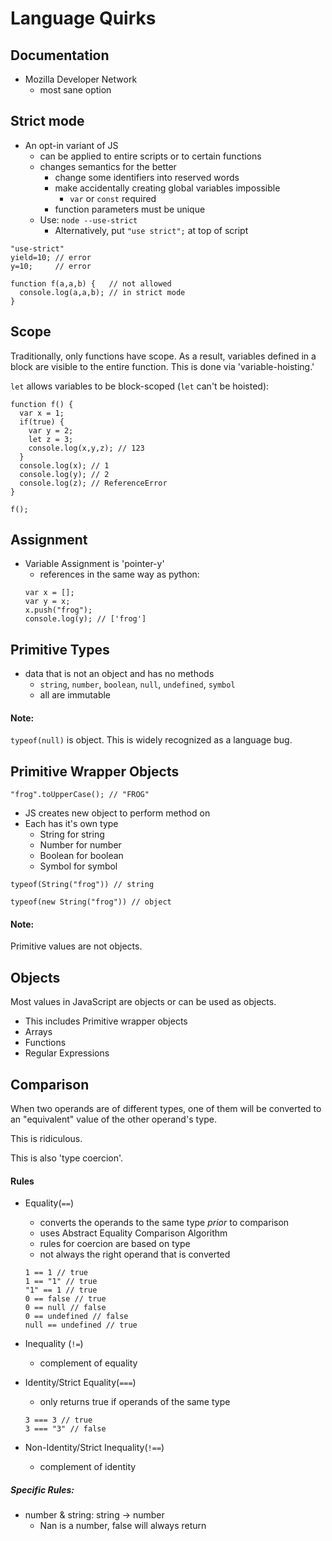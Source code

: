 # Language Quirks


## Documentation

+ Mozilla Developer Network
    - most sane option

## Strict mode
+ An opt-in variant of JS
    - can be applied to entire scripts or to certain functions
    - changes semantics for the better
        * change some identifiers into reserved words
        * make accidentally creating global variables impossible
            + `var` or `const` required
        * function parameters must be unique
    - Use: `node --use-strict`
        * Alternatively, put `"use strict";` at top of script

```
"use-strict"
yield=10; // error
y=10;     // error

function f(a,a,b) {   // not allowed
  console.log(a,a,b); // in strict mode
}
```

## Scope

Traditionally, only functions have scope.
As a result, variables defined in a block are visible to the entire function. This is done via 'variable-hoisting.'

`let` allows variables to be block-scoped (`let` can't be hoisted):
```
function f() {
  var x = 1;
  if(true) {
    var y = 2;
    let z = 3;
    console.log(x,y,z); // 123
  }
  console.log(x); // 1
  console.log(y); // 2
  console.log(z); // ReferenceError
}

f();
```


## Assignment
+ Variable Assignment is 'pointer-y'
    - references in the same way as python:
    ```
    var x = [];
    var y = x;
    x.push("frog");
    console.log(y); // ['frog']
    ```


## Primitive Types
+ data that is not an object and has no methods
    - `string`, `number`, `boolean`, `null`, `undefined`, `symbol`
    - all are immutable

#### Note:
`typeof(null)` is object.
This is widely recognized as a language bug.

## Primitive Wrapper Objects

`"frog".toUpperCase(); // "FROG"`

+ JS creates new object to perform method on
+ Each has it's own type
    - String for string
    - Number for number
    - Boolean for boolean
    - Symbol for symbol

`typeof(String("frog")) // string`

`typeof(new String("frog")) // object`

#### Note:
Primitive values are not objects.

## Objects
Most values in JavaScript are objects or can be used as objects.
+ This includes Primitive wrapper objects
+ Arrays
+ Functions
+ Regular Expressions


## Comparison

When two operands are of different types, one of them will be converted to an "equivalent" value of the other operand's type.

This is ridiculous.

This is also 'type coercion'.

#### Rules
+ Equality(`==`)
    - converts the operands to the same type *prior* to comparison
    - uses Abstract Equality Comparison Algorithm
    - rules for coercion are based on type
    - not always the right operand that is converted
    ```
    1 == 1 // true
    1 == "1" // true
    "1" == 1 // true
    0 == false // true
    0 == null // false
    0 == undefined // false
    null == undefined // true
    ```


+ Inequality (`!=`)
    - complement of equality


+ Identity/Strict Equality(`===`)
    - only returns true if operands of the same type
    ```
    3 === 3 // true
    3 === "3" // false
    ```


+ Non-Identity/Strict Inequality(`!==`)
    - complement of identity


##### Specific Rules:
+ number & string: string -> number
    - Nan is a number, false will always return
